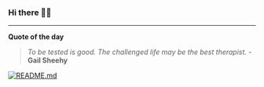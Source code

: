 ### Hi there 👋🏻


---

**Quote of the day**

> *To be tested is good. The challenged life may be the best therapist.* - **Gail Sheehy** 

[![README.md](https://github.com/marcolovazzano/marcolovazzano/actions/workflows/readme.yml/badge.svg?branch=main)](https://github.com/marcolovazzano/marcolovazzano/actions/workflows/readme.yml)
